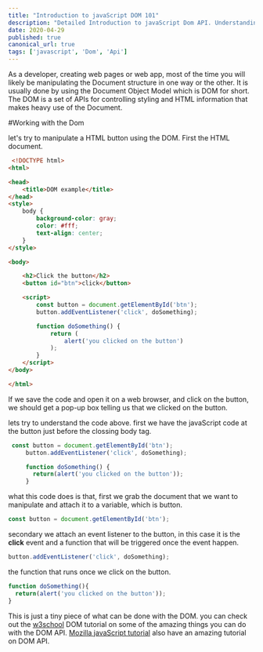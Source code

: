 ```yaml
---
title: "Introduction to javaScript DOM 101"
description: "Detailed Introduction to javaScript Dom API. Understanding javaScript Dom and how manipulate Html with the Dom."
date: 2020-04-29
published: true
canonical_url: true
tags: ['javascript', 'Dom', 'Api']
---
```


As a developer, creating web pages or web app, most of the time you will likely be manipulating the Document structure in one way or the other. It is usually done by using the Document Object Model which is DOM for short. The DOM is a set of APIs for controlling styling and HTML information that makes heavy use of the Document.

#Working with the Dom

let's try to manipulate a HTML button using the DOM. First the HTML document.

```html
 <!DOCTYPE html>
<html>

<head>
    <title>DOM example</title>
</head>
<style>
    body {
        background-color: gray;
        color: #fff;
        text-align: center;
    }
</style>

<body>

    <h2>Click the button</h2>
    <button id="btn">click</button>

    <script>
        const button = document.getElementById('btn');
        button.addEventListener('click', doSomething);

        function doSomething() {
            return (
                alert('you clicked on the button')
            );
        }
    </script>
</body>

</html>
```
If we save the code and open it on a web browser, and click on the button, we should get a pop-up box telling us that we clicked on the button.

lets try to understand the code above. first we have the javaScript code at the button just before the clossing body tag.

```javaScript
 const button = document.getElementById('btn');
     button.addEventListener('click', doSomething);

     function doSomething() {
       return(alert('you clicked on the button'));
     }
```

what this code does is that, first we grab the document that we want to manipulate and attach it to a variable, which is button.

```javaScript
const button = document.getElementById('btn');
```
secondary we attach an event listener to the button, in this case it is the **click** event and a function that will be triggered once the event happen.

```javaScript
button.addEventListener('click', doSomething);
```
the function that runs once we click on the button.

```javaScript
function doSomething(){
  return(alert('you clicked on the button'));
}
```
This is just a tiny piece of what can be done with the DOM. you can check out the [w3school](http://docutils.sourceforge.net/mirror/setext.html) DOM tutorial on some of the amazing things you can do with the DOM API. [Mozilla javaScript tutorial](http://docutils.sourceforge.net/mirror/setext.html) also have an amazing tutorial on DOM API.
